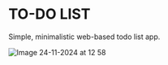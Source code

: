 # TO-DO LIST
Simple, minimalistic web-based todo list app.

![Image 24-11-2024 at 12 58](https://github.com/user-attachments/assets/76ee020f-a3e4-445e-ae7a-fd7131a01eac)
